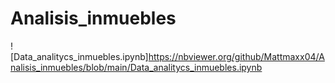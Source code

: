 # Analisis_inmuebles

![Data_analitycs_inmuebles.ipynb]https://nbviewer.org/github/Mattmaxx04/Analisis_inmuebles/blob/main/Data_analitycs_inmuebles.ipynb
